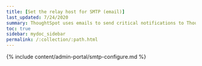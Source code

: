 ```yaml
---
title: [Set the relay host for SMTP (email)]
last_updated: 7/24/2020
summary: ThoughtSpot uses emails to send critical notifications to ThoughtSpot Support. A relay host for SMTP traffic routes the alert and notification emails coming from ThoughtSpot through an SMTP email server.
toc: true
sidebar: mydoc_sidebar
permalink: /:collection/:path.html
---
```


{% include content/admin-portal/smtp-configure.md %}
